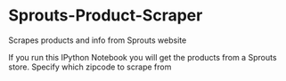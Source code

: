 # Sprouts-Product-Scraper
Scrapes products and info from Sprouts website

If you run this IPython Notebook you will get the products from a Sprouts store. Specify which zipcode to scrape from
